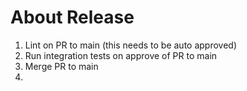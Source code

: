 # About Release

1. Lint on PR to main (this needs to be auto approved)
2. Run integration tests on approve of PR to main
3. Merge PR to main
4. 